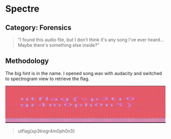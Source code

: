 Spectre
=====

## Category: Forensics

> "I found this audio file, but I don't think it's any song I've ever heard... Maybe there's something else inside?"

## Methodology
The big hint is in the name. I opened song.wav with audacity and switched to spectrogram view to retrieve the flag.

![flag](img/flag.png)

> utflag{sp3trogr4m0ph0n3}
